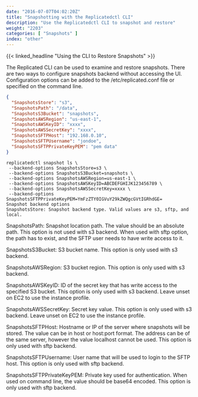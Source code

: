 ```yaml
---
date: "2016-07-07T04:02:20Z"
title: "Snapshotting with the Replicatedctl CLI"
description: "Use the Replicatedctl CLI to snapshot and restore"
weight: "2203"
categories: [ "Snapshots" ]
index: "other"
---
```


{{< linked_headline "Using the CLI to Restore Snapshots" >}}

The Replicated CLI can be used to examine and restore snapshots. There are two ways to configure snapshots backend without accessing the UI. Configuration options can be added to the /etc/replicated.conf file or specified on the command line.

```json
{
  "SnapshotsStore": "s3",
  "SnapshotsPath": "/data",
  "SnapshotsS3Bucket": "snapshots",
  "SnapshotsAWSRegion": "us-east-1",
  "SnapshotsAWSKeyID": "xxxx",
  "SnapshotsAWSSecretKey": "xxxx",
  "SnapshotsSFTPHost": "192.168.0.10",
  "SnapshotsSFTPUsername": "jondoe",
  "SnapshotsSFTPPrivateKeyPEM": "pem data"
}
```

```
replicatedctl snapshot ls \
 --backend-options SnapshotsStore=s3 \
 --backend-options SnapshotsS3Bucket=snapshots \
 --backend-options SnapshotsAWSRegion=us-east-1 \
 --backend-options SnapshotsAWSKeyID=ABCDEFGHIJK123456789 \
 --backend-options SnapshotsAWSSecretKey=xxxx \
 --backend-options SnapshotsSFTPPrivateKeyPEM=YmFzZTY0IGVuY29kZWQgcGVtIGRhdGE=
Snapshot backend options
SnapshotsStore: Snapshot backend type. Valid values are s3, sftp, and local.
```

SnapshotsPath: Snapshot location path. The value should be an absolute path. This option is not used with s3 backend. When used with sftp option, the path has to exist, and the SFTP user needs to have write access to it.

SnapshotsS3Bucket: S3 bucket name. This option is only used with s3 backend.

SnapshotsAWSRegion: S3 bucket region. This option is only used with s3 backend.

SnapshotsAWSKeyID: ID of the secret key that has write access to the specified S3 bucket. This option is only used with s3 backend. Leave unset on EC2 to use the instance profile.

SnapshotsAWSSecretKey: Secret key value. This option is only used with s3 backend. Leave unset on EC2 to use the instance profile.

SnapshotsSFTPHost: Hostname or IP of the server where snapshots will be stored. The value can be in host or host:port format. The address can be of the same server, however the value localhost cannot be used. This option is only used with sftp backend.

SnapshotsSFTPUsername: User name that will be used to login to the SFTP host. This option is only used with sftp backend.

SnapshotsSFTPPrivateKeyPEM: Private key used for authentication. When used on command line, the value should be base64 encoded. This option is only used with sftp backend.
